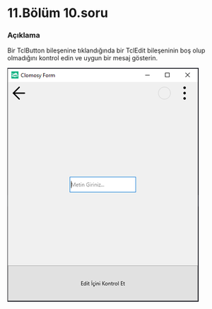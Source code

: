 # 11.Bölüm 10.soru

### Açıklama

Bir TclButton bileşenine tıklandığında bir TclEdit bileşeninin boş olup olmadığını kontrol edin ve uygun bir mesaj gösterin.

![Bolum 11-Soru 10](Bolum11_10.png)